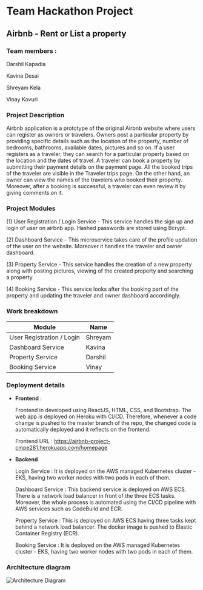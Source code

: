 # Team Hackathon Project

## Airbnb - Rent or List a property

### Team members :

Darshil Kapadia

Kavina Desai

Shreyam Kela

Vinay Kovuri

### Project Description

Airbnb application is a prototype of the original Airbnb website where users can register as owners or travelers. Owners post a particular property by providing specific details such as the location of the property, number of bedrooms, bathrooms, available dates, pictures and so on. If a user registers as a traveler, they can search for a particular property based on the location and the dates of travel. A traveler can book a property by submitting their payment details on the payment page. All the booked trips of the traveler are visible in the Traveler trips page. On the other hand, an owner can view the names of the travelers who booked their property. Moreover, after a booking is successful, a traveler can even review it by giving comments on it.

### Project Modules

(1) User Registration / Login Service - This service handles the sign up and login of user on airbnb app. Hashed passwords are stored using Bcrypt.

(2) Dashboard Service - This microservice takes care of the profile updation of the user on the website. Moreover it handles the traveler and owner dashboard.

(3) Property Service - This service handles the creation of a new property along with posting pictures, viewing of the created property and searching a property.

(4) Booking Service - This service looks after the booking part of the property and updating the traveler and owner dashboard accordingly.

### Work breakdown

| Module                             | Name      |
|------------------------------------|-----------|
|User Registration / Login           | Shreyam   |
|Dashboard Service       			 | Kavina    |
|Property Service                    | Darshil   |
|Booking Service                     | Vinay     |


### Deployment details

- **Frontend** : 

	Frontend in developed using ReactJS, HTML, CSS, and Bootstrap. The web app is deployed on Heroku with CI/CD. Therefore, whenever a code change is pushed to the master branch of the repo, the changed code is automatically deployed and it reflects on the frontend.

	Frontend URL : https://airbnb-project-cmpe281.herokuapp.com/homepage

- **Backend**

	Login Service : It is deployed on the AWS managed Kubernetes cluster - EKS, having two worker nodes with two pods in each of them.

	Dashboard Service : This backend service is deployed on AWS ECS. There is a network load balancer in front of the three ECS tasks. Moreover, the whole process is automated using the CI/CD pipeline with AWS services such as CodeBuild and ECR.

	Property Service : This is deployed on AWS ECS having three tasks kept behind a network load balancer. The docker image is pushed to Elastic Container Registry (ECR).
	
	Booking Service : It is deployed on the AWS managed Kubernetes cluster - EKS, having two worker nodes with two pods in each of them.

### Architecture diagram

![Architecture Diagram](https://github.com/nguyensjsu/fa19-281-tech-phantoms/blob/master/Photos/AWS%20Network%20Diagram.png)



